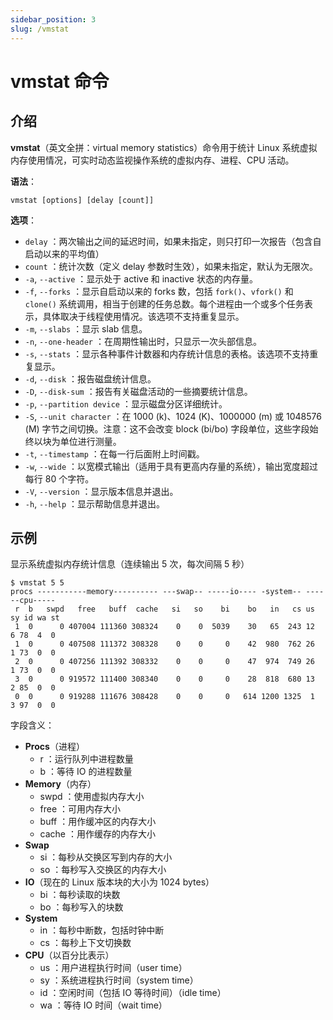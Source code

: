 ```yaml
---
sidebar_position: 3
slug: /vmstat
---
```


# vmstat 命令



## 介绍

**vmstat**（英文全拼：virtual memory statistics）命令用于统计 Linux 系统虚拟内存使用情况，可实时动态监视操作系统的虚拟内存、进程、CPU 活动。

**语法**：

```shell
vmstat [options] [delay [count]]
```

**选项**：

- `delay` ：两次输出之间的延迟时间，如果未指定，则只打印一次报告（包含自启动以来的平均值）
- `count` ：统计次数（定义 delay 参数时生效），如果未指定，默认为无限次。
- `-a`, `--active` ：显示处于 active 和 inactive 状态的内存量。
- `-f`, `--forks` ：显示自启动以来的 forks 数，包括 `fork()`、`vfork()` 和 `clone()` 系统调用，相当于创建的任务总数。每个进程由一个或多个任务表示，具体取决于线程使用情况。该选项不支持重复显示。
- `-m`, `--slabs` ：显示 slab 信息。
- `-n`, `--one-header` ：在周期性输出时，只显示一次头部信息。
- `-s`, `--stats` ：显示各种事件计数器和内存统计信息的表格。该选项不支持重复显示。
- `-d`, `--disk` ：报告磁盘统计信息。
- `-D`, `--disk-sum` ：报告有关磁盘活动的一些摘要统计信息。
- `-p`, `--partition device` ：显示磁盘分区详细统计。
- `-S`, `--unit character` ：在 1000 (k)、1024 (K)、1000000 (m) 或 1048576 (M) 字节之间切换。注意：这不会改变 block (bi/bo) 字段单位，这些字段始终以块为单位进行测量。
- `-t`, `--timestamp` ：在每一行后面附上时间戳。
- `-w`, `--wide` ：以宽模式输出（适用于具有更高内存量的系统），输出宽度超过每行 80 个字符。
- `-V`, `--version` ：显示版本信息并退出。
- `-h`, `--help` ：显示帮助信息并退出。



## 示例

显示系统虚拟内存统计信息（连续输出 5 次，每次间隔 5 秒）

```shell
$ vmstat 5 5
procs -----------memory---------- ---swap-- -----io---- -system-- ------cpu-----
 r  b   swpd   free   buff  cache   si   so    bi    bo   in   cs us sy id wa st
 1  0      0 407004 111360 308324    0    0  5039    30   65  243 12  6 78  4  0
 1  0      0 407508 111372 308328    0    0     0    42  980  762 26  1 73  0  0
 2  0      0 407256 111392 308332    0    0     0    47  974  749 26  1 73  0  0
 3  0      0 919572 111400 308340    0    0     0    28  818  680 13  2 85  0  0
 0  0      0 919288 111676 308428    0    0     0   614 1200 1325  1  3 97  0  0
```

字段含义：

- **Procs**（进程）
  - r ：运行队列中进程数量
  - b ：等待 IO 的进程数量
- **Memory**（内存）
  - swpd ：使用虚拟内存大小
  - free ：可用内存大小
  - buff ：用作缓冲区的内存大小
  - cache ：用作缓存的内存大小
- **Swap**
  - si ：每秒从交换区写到内存的大小
  - so ：每秒写入交换区的内存大小
- **IO**（现在的 Linux 版本块的大小为 1024 bytes）
  - bi ：每秒读取的块数
  - bo ：每秒写入的块数
- **System**
  - in ：每秒中断数，包括时钟中断
  - cs ：每秒上下文切换数
- **CPU**（以百分比表示）
  - us ：用户进程执行时间（user time）
  - sy ：系统进程执行时间（system time）
  - id ：空闲时间（包括 IO 等待时间）（idle time）
  - wa ：等待 IO 时间（wait time）

